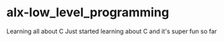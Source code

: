 # alx-low_level_programming
Learning all about C
Just started learning about C and it's super fun so far
